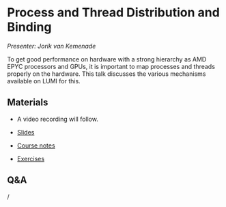 # Process and Thread Distribution and Binding

*Presenter: Jorik van Kemenade*

To get good performance on hardware with a strong hierarchy as AMD EPYC processors and
        GPUs, it is important to map processes and threads properly on the hardware. This talk discusses
        the various mechanisms available on LUMI for this.

## Materials

<!--
Materials will be made available after the lecture
-->

<!--
<video src="https://462000265.lumidata.eu/2day-20241210/recordings/08-Binding.mp4" controls="controls">
</video>
-->
-    A video recording will follow.

-   [Slides](https://462000265.lumidata.eu/2day-20241210/files/LUMI-2day-20241210-08-Binding.pdf)

-   [Course notes](08-Binding.md)

-   [Exercises](E08-Binding.md)

## Q&A

/
